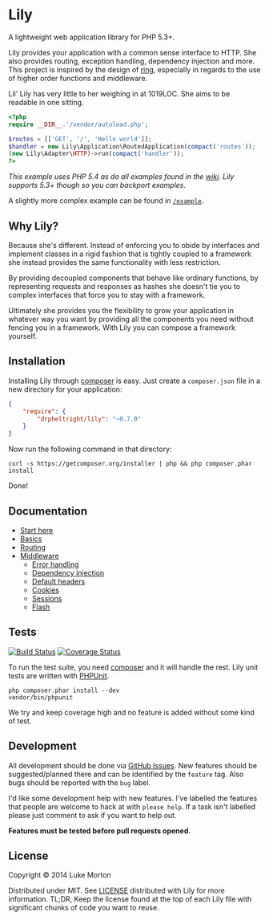 # Lily

A lightweight web application library for PHP 5.3+.

Lily provides your application with a common sense interface to HTTP. She also
provides routing, exception handling, dependency injection and more. This
project is inspired by the design of [ring][ring], especially in regards to the
use of higher order functions and middleware.

Lil' Lily has very little to her weighing in at 1019LOC. She aims to be readable
in one sitting.

```php
<?php
require __DIR__.'/vendor/autoload.php';

$routes = [['GET', '/', 'Hello world']];
$handler = new Lily\Application\RoutedApplication(compact('routes'));
(new Lily\Adapter\HTTP)->run(compact('handler'));
?>
```

*This example uses PHP 5.4 as do all examples found in the [wiki][wiki]. Lily
supports 5.3+ though so you can backport examples.*

A slightly more complex example can be found in [`/example`][example].

[ring]: https://github.com/ring-clojure/ring
[wiki]: https://github.com/DrPheltRight/lily/wiki/000-overview
[example]: https://github.com/DrPheltRight/lily/blob/develop/example/

## Why Lily?

Because she's different. Instead of enforcing you to obide by interfaces and
implement classes in a rigid fashion that is tightly coupled to a framework she
instead provides the same functionality with less restriction.

By providing decoupled components that behave like ordinary functions, by
representing requests and responses as hashes she doesn't tie you to complex
interfaces that force you to stay with a framework.

Ultimately she provides you the flexibility to grow your application in whatever
way you want by providing all the components you need without fencing you in
a framework. With Lily you can compose a framework yourself.

## Installation

Installing Lily through [composer][composer] is easy. Just create a
`composer.json` file in a new directory for your application:

```json
{
    "require": {
        "drpheltright/lily": "~0.7.0"
    }
}
```

Now run the following command in that directory:

```
curl -s https://getcomposer.org/installer | php && php composer.phar install
```

Done!

[composer]: http://getcomposer.org/

## Documentation

 - [Start here][start-here]
 - [Basics][basics]
 - [Routing][routing]
 - [Middleware][middleware]
    - [Error handling][error-handling]
    - [Dependency injection][di]
    - [Default headers][default-headers]
    - [Cookies][cookies]
    - [Sessions][sessions]
    - [Flash][flash]

[start-here]: https://github.com/DrPheltRight/lily/wiki/000-overview
[basics]: https://github.com/DrPheltRight/lily/wiki/001-basics
[routing]: https://github.com/DrPheltRight/lily/wiki/002-routing
[middleware]: https://github.com/DrPheltRight/lily/wiki/003-middleware
[error-handling]: https://github.com/DrPheltRight/lily/wiki/003a-errors
[di]: https://github.com/DrPheltRight/lily/wiki/003b-di
[default-headers]: https://github.com/DrPheltRight/lily/wiki/003c-default-headers
[cookies]: https://github.com/DrPheltRight/lily/wiki/003d-cookies
[sessions]: https://github.com/DrPheltRight/lily/wiki/003e-sessions
[flash]: https://github.com/DrPheltRight/lily/wiki/003f-flash

## Tests

[![Build Status](https://travis-ci.org/DrPheltRight/lily.png?branch=develop)][travis]
[![Coverage Status](https://coveralls.io/repos/DrPheltRight/lily/badge.png?branch=develop)][coveralls]

To run the test suite, you need [composer][composer] and it will handle the rest. Lily
unit tests are written with [PHPUnit][phpunit].

```
php composer.phar install --dev
vendor/bin/phpunit
```

We try and keep coverage high and no feature is added without some kind of test.

[travis]: https://travis-ci.org/DrPheltRight/lily
[coveralls]: https://coveralls.io/r/DrPheltRight/lily?branch=develop
[phpunit]: https://github.com/sebastianbergmann/phpunit/

## Development

All development should be done via [GitHub Issues][issues]. New features should
be suggested/planned there and can be identified by the `feature` tag. Also bugs
should be reported with the `bug` label.

I'd like some development help with new features. I've labelled the features
that people are welcome to hack at with `please help`. If a task isn't labelled
please just comment to ask if you want to help out.

**Features must be tested before pull requests opened.**

[issues]: https://github.com/DrPheltRight/lily/issues

## License

Copyright © 2014 Luke Morton

Distributed under MIT. See [LICENSE][license] distributed with Lily for more
information. TL;DR, Keep the license found at the top of each Lily file with
significant chunks of code you want to reuse.

[license]: https://github.com/DrPheltRight/lily/blob/develop/LICENSE
